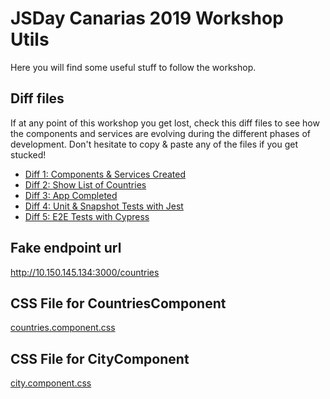 # JSDay Canarias 2019 Workshop Utils

Here you will find some useful stuff to follow the workshop.

## Diff files

If at any point of this workshop you get lost, check this diff files to see how the components and services are evolving during the different phases of development. Don't hesitate to copy & paste any of the files if you get stucked!

* [Diff 1: Components & Services Created](./diff1)
* [Diff 2: Show List of Countries](./diff2)
* [Diff 3: App Completed](./diff3)
* [Diff 4: Unit & Snapshot Tests with Jest](./diff4)
* [Diff 5: E2E Tests with Cypress](./diff5)

## Fake endpoint url

http://10.150.145.134:3000/countries

## CSS File for CountriesComponent

[countries.component.css](../chapter-2-developing-our-app/countries.component.css)

## CSS File for CityComponent

[city.component.css](../chapter-2-developing-our-app/city.component.css)

